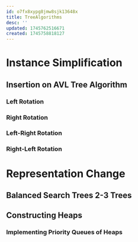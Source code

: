 ```yaml
---
id: o7fx8xypg8jmw8sjk13648x
title: TreeAlgorithms
desc: ''
updated: 1745762516671
created: 1745758818127
---
```


# Instance Simplification

## Insertion on AVL Tree Algorithm

### Left Rotation

### Right Rotation

### Left-Right Rotation

### Right-Left Rotation


# Representation Change

## Balanced Search Trees 2-3 Trees

## Constructing Heaps
### Implementing Priority Queues of Heaps

